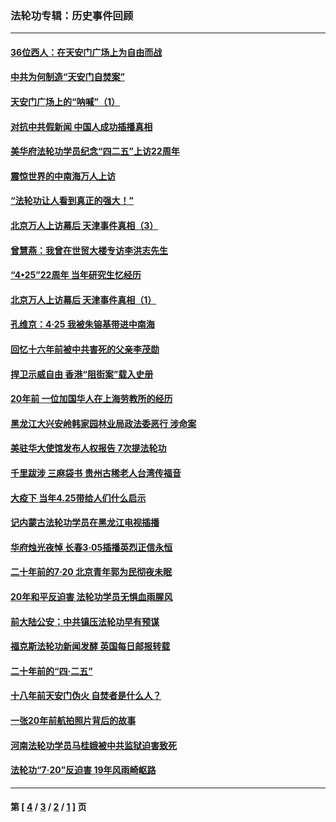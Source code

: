 ### 法轮功专辑：历史事件回顾
---
#### [36位西人：在天安门广场上为自由而战](../../pages/nf5793/n13390029.md?06020430) 
#### [中共为何制造“天安门自焚案”](../../pages/nf5793/n13183270.md?06020430) 
#### [天安门广场上的“呐喊”（1）](../../pages/nf5793/n13105277.md?06020430) 
#### [对抗中共假新闻 中国人成功插播真相](../../pages/nf5793/n12910618.md?06020430) 
#### [美华府法轮功学员纪念“四二五”上访22周年](../../pages/nf5793/n12904445.md?06020430) 
#### [震惊世界的中南海万人上访](../../pages/nf5793/n12903976.md?06020430) 
#### [“法轮功让人看到真正的强大！”](../../pages/nf5793/n12903195.md?06020430) 
#### [北京万人上访幕后 天津事件真相（3）](../../pages/nf5793/n12902807.md?06020430) 
#### [曾慧燕：我曾在世贸大楼专访李洪志先生](../../pages/nf5793/n12898729.md?06020430) 
#### [“4•25”22周年 当年研究生忆经历](../../pages/nf5793/n12894152.md?06020430) 
#### [北京万人上访幕后 天津事件真相（1）](../../pages/nf5793/n12885174.md?06020430) 
#### [孔维京：4·25 我被朱镕基带进中南海](../../pages/nf5793/n12864987.md?06020430) 
#### [回忆十六年前被中共害死的父亲李茂勋](../../pages/nf5793/n12880270.md?06020430) 
#### [捍卫示威自由 香港“阻街案”载入史册](../../pages/nf5793/n12811245.md?06020430) 
#### [20年前 一位加国华人在上海劳教所的经历](../../pages/nf5793/n12707932.md?06020430) 
#### [黑龙江大兴安岭韩家园林业局政法委恶行 涉命案](../../pages/nf5793/n12622815.md?06020430) 
#### [美驻华大使馆发布人权报告 7次提法轮功](../../pages/nf5793/n12520541.md?06020430) 
#### [千里跋涉 三麻袋书 贵州古稀老人台湾传福音](../../pages/nf5793/n12198750.md?06020430) 
#### [大疫下 当年4.25带给人们什么启示](../../pages/nf5793/n12058565.md?06020430) 
#### [记内蒙古法轮功学员在黑龙江电视插播](../../pages/nf5793/n11699194.md?06020430) 
#### [华府烛光夜悼 长春3·05插播英烈正信永恒](../../pages/nf5793/n11397432.md?06020430) 
#### [二十年前的7·20 北京青年郭为民彻夜未眠](../../pages/nf5793/n11354195.md?06020430) 
#### [20年和平反迫害 法轮功学员无惧血雨腥风](../../pages/nf5793/n11348279.md?06020430) 
#### [前大陆公安：中共镇压法轮功早有预谋](../../pages/nf5793/n11352168.md?06020430) 
#### [福克斯法轮功新闻发酵  英国每日邮报转载](../../pages/nf5793/n11285952.md?06020430) 
#### [二十年前的“四·二五”](../../pages/nf5793/n11207639.md?06020430) 
#### [十八年前天安门伪火 自焚者是什么人？](../../pages/nf5793/n10996556.md?06020430) 
#### [一张20年前航拍照片背后的故事](../../pages/nf5793/n10693797.md?06020430) 
#### [河南法轮功学员马桂娥被中共监狱迫害致死](../../pages/nf5793/n10684974.md?06020430) 
#### [法轮功“7‧20”反迫害 19年风雨崎岖路](../../pages/nf5793/n10570834.md?06020430) 

---
#### 第 [ [4](./4.md?06020430) / [3](./3.md?06020430) / [2](./2.md?06020430) / [1](./1.md?06020430) ] 页
